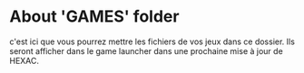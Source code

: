 # About 'GAMES' folder

c'est ici que vous pourrez mettre les fichiers de vos jeux dans ce dossier. Ils seront afficher dans le game launcher dans une prochaine mise à jour de HEXAC.